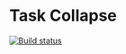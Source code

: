 # Task Collapse

[![Build status](https://ci.appveyor.com/api/projects/status/jds1idhghcn6eml5?svg=true)](https://ci.appveyor.com/project/Nikoivan/collapse)